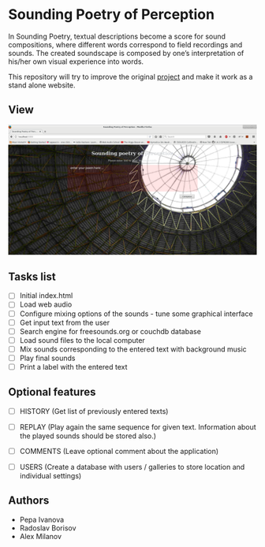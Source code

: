 # Sounding Poetry of Perception

In Sounding Poetry, textual descriptions become a score for sound compositions, where different words correspond to field recordings and sounds. The created soundscape is composed by one’s interpretation of his/her own visual experience into words.

This repository will try to improve the original [project](https://github.com/pepaivanova/Sounding-Poetry-of-Perception/tree/master) and make it work as a stand alone website.

## View

![Sounding Poetry of Perception](spp.png)

## Tasks list

- [ ] Initial index.html 
- [ ] Load web audio 
- [ ] Configure mixing options of the sounds - tune some graphical interface  
- [ ] Get input text from the user
- [ ] Search engine for freesounds.org or couchdb database
- [ ] Load sound files to the local computer
- [ ] Mix sounds corresponding to the entered text with background music
- [ ] Play final sounds 
- [ ] Print a label with the entered text

## Optional features

- [ ] HISTORY (Get list of previously entered texts)
- [ ] REPLAY (Play again the same sequence for given text. Information about the played sounds should be stored also.)
- [ ] COMMENTS (Leave optional comment about the application)
- [ ] USERS (Create a database with users / galleries to store location and individual settings)


## Authors

* Pepa Ivanova
* Radoslav Borisov
* Alex Milanov
